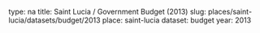 type: na
title: Saint Lucia / Government Budget (2013)
slug: places/saint-lucia/datasets/budget/2013
place: saint-lucia
dataset: budget
year: 2013
